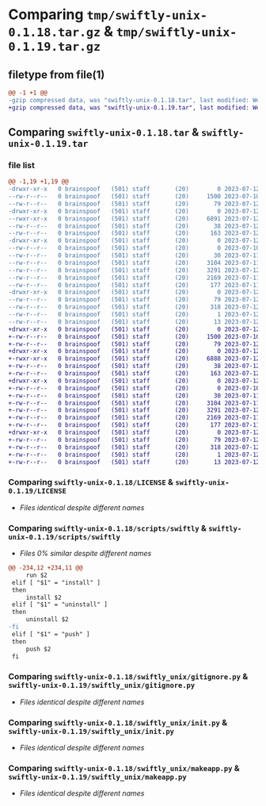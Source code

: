 # Comparing `tmp/swiftly-unix-0.1.18.tar.gz` & `tmp/swiftly-unix-0.1.19.tar.gz`

## filetype from file(1)

```diff
@@ -1 +1 @@
-gzip compressed data, was "swiftly-unix-0.1.18.tar", last modified: Wed Jul 12 10:03:44 2023, max compression
+gzip compressed data, was "swiftly-unix-0.1.19.tar", last modified: Wed Jul 12 10:05:42 2023, max compression
```

## Comparing `swiftly-unix-0.1.18.tar` & `swiftly-unix-0.1.19.tar`

### file list

```diff
@@ -1,19 +1,19 @@
-drwxr-xr-x   0 brainspoof   (501) staff       (20)        0 2023-07-12 10:03:44.062492 swiftly-unix-0.1.18/
--rw-r--r--   0 brainspoof   (501) staff       (20)     1500 2023-07-10 14:57:15.000000 swiftly-unix-0.1.18/LICENSE
--rw-r--r--   0 brainspoof   (501) staff       (20)       79 2023-07-12 10:03:44.062147 swiftly-unix-0.1.18/PKG-INFO
-drwxr-xr-x   0 brainspoof   (501) staff       (20)        0 2023-07-12 10:03:44.056207 swiftly-unix-0.1.18/scripts/
--rwxr-xr-x   0 brainspoof   (501) staff       (20)     6891 2023-07-12 10:03:05.000000 swiftly-unix-0.1.18/scripts/swiftly
--rw-r--r--   0 brainspoof   (501) staff       (20)       38 2023-07-12 10:03:44.062558 swiftly-unix-0.1.18/setup.cfg
--rw-r--r--   0 brainspoof   (501) staff       (20)      163 2023-07-12 10:03:29.000000 swiftly-unix-0.1.18/setup.py
-drwxr-xr-x   0 brainspoof   (501) staff       (20)        0 2023-07-12 10:03:44.059394 swiftly-unix-0.1.18/swiftly_unix/
--rw-r--r--   0 brainspoof   (501) staff       (20)        0 2023-07-10 17:23:27.000000 swiftly-unix-0.1.18/swiftly_unix/__init__.py
--rw-r--r--   0 brainspoof   (501) staff       (20)       30 2023-07-11 17:34:13.000000 swiftly-unix-0.1.18/swiftly_unix/config.py
--rw-r--r--   0 brainspoof   (501) staff       (20)     3104 2023-07-11 18:43:09.000000 swiftly-unix-0.1.18/swiftly_unix/gitignore.py
--rw-r--r--   0 brainspoof   (501) staff       (20)     3291 2023-07-12 08:49:15.000000 swiftly-unix-0.1.18/swiftly_unix/init.py
--rw-r--r--   0 brainspoof   (501) staff       (20)     2169 2023-07-11 17:57:38.000000 swiftly-unix-0.1.18/swiftly_unix/makeapp.py
--rw-r--r--   0 brainspoof   (501) staff       (20)      177 2023-07-11 18:17:29.000000 swiftly-unix-0.1.18/swiftly_unix/runapp.py
-drwxr-xr-x   0 brainspoof   (501) staff       (20)        0 2023-07-12 10:03:44.061716 swiftly-unix-0.1.18/swiftly_unix.egg-info/
--rw-r--r--   0 brainspoof   (501) staff       (20)       79 2023-07-12 10:03:43.000000 swiftly-unix-0.1.18/swiftly_unix.egg-info/PKG-INFO
--rw-r--r--   0 brainspoof   (501) staff       (20)      318 2023-07-12 10:03:43.000000 swiftly-unix-0.1.18/swiftly_unix.egg-info/SOURCES.txt
--rw-r--r--   0 brainspoof   (501) staff       (20)        1 2023-07-12 10:03:43.000000 swiftly-unix-0.1.18/swiftly_unix.egg-info/dependency_links.txt
--rw-r--r--   0 brainspoof   (501) staff       (20)       13 2023-07-12 10:03:43.000000 swiftly-unix-0.1.18/swiftly_unix.egg-info/top_level.txt
+drwxr-xr-x   0 brainspoof   (501) staff       (20)        0 2023-07-12 10:05:42.433156 swiftly-unix-0.1.19/
+-rw-r--r--   0 brainspoof   (501) staff       (20)     1500 2023-07-10 14:57:15.000000 swiftly-unix-0.1.19/LICENSE
+-rw-r--r--   0 brainspoof   (501) staff       (20)       79 2023-07-12 10:05:42.433017 swiftly-unix-0.1.19/PKG-INFO
+drwxr-xr-x   0 brainspoof   (501) staff       (20)        0 2023-07-12 10:05:42.431312 swiftly-unix-0.1.19/scripts/
+-rwxr-xr-x   0 brainspoof   (501) staff       (20)     6888 2023-07-12 10:05:18.000000 swiftly-unix-0.1.19/scripts/swiftly
+-rw-r--r--   0 brainspoof   (501) staff       (20)       38 2023-07-12 10:05:42.433194 swiftly-unix-0.1.19/setup.cfg
+-rw-r--r--   0 brainspoof   (501) staff       (20)      163 2023-07-12 10:05:28.000000 swiftly-unix-0.1.19/setup.py
+drwxr-xr-x   0 brainspoof   (501) staff       (20)        0 2023-07-12 10:05:42.432342 swiftly-unix-0.1.19/swiftly_unix/
+-rw-r--r--   0 brainspoof   (501) staff       (20)        0 2023-07-10 17:23:27.000000 swiftly-unix-0.1.19/swiftly_unix/__init__.py
+-rw-r--r--   0 brainspoof   (501) staff       (20)       30 2023-07-11 17:34:13.000000 swiftly-unix-0.1.19/swiftly_unix/config.py
+-rw-r--r--   0 brainspoof   (501) staff       (20)     3104 2023-07-11 18:43:09.000000 swiftly-unix-0.1.19/swiftly_unix/gitignore.py
+-rw-r--r--   0 brainspoof   (501) staff       (20)     3291 2023-07-12 08:49:15.000000 swiftly-unix-0.1.19/swiftly_unix/init.py
+-rw-r--r--   0 brainspoof   (501) staff       (20)     2169 2023-07-11 17:57:38.000000 swiftly-unix-0.1.19/swiftly_unix/makeapp.py
+-rw-r--r--   0 brainspoof   (501) staff       (20)      177 2023-07-11 18:17:29.000000 swiftly-unix-0.1.19/swiftly_unix/runapp.py
+drwxr-xr-x   0 brainspoof   (501) staff       (20)        0 2023-07-12 10:05:42.432852 swiftly-unix-0.1.19/swiftly_unix.egg-info/
+-rw-r--r--   0 brainspoof   (501) staff       (20)       79 2023-07-12 10:05:42.000000 swiftly-unix-0.1.19/swiftly_unix.egg-info/PKG-INFO
+-rw-r--r--   0 brainspoof   (501) staff       (20)      318 2023-07-12 10:05:42.000000 swiftly-unix-0.1.19/swiftly_unix.egg-info/SOURCES.txt
+-rw-r--r--   0 brainspoof   (501) staff       (20)        1 2023-07-12 10:05:42.000000 swiftly-unix-0.1.19/swiftly_unix.egg-info/dependency_links.txt
+-rw-r--r--   0 brainspoof   (501) staff       (20)       13 2023-07-12 10:05:42.000000 swiftly-unix-0.1.19/swiftly_unix.egg-info/top_level.txt
```

### Comparing `swiftly-unix-0.1.18/LICENSE` & `swiftly-unix-0.1.19/LICENSE`

 * *Files identical despite different names*

### Comparing `swiftly-unix-0.1.18/scripts/swiftly` & `swiftly-unix-0.1.19/scripts/swiftly`

 * *Files 0% similar despite different names*

```diff
@@ -234,12 +234,11 @@
     run $2
 elif [ "$1" = "install" ]
 then
     install $2
 elif [ "$1" = "uninstall" ]
 then
     uninstall $2
-fi
 elif [ "$1" = "push" ]
 then
     push $2
 fi
```

### Comparing `swiftly-unix-0.1.18/swiftly_unix/gitignore.py` & `swiftly-unix-0.1.19/swiftly_unix/gitignore.py`

 * *Files identical despite different names*

### Comparing `swiftly-unix-0.1.18/swiftly_unix/init.py` & `swiftly-unix-0.1.19/swiftly_unix/init.py`

 * *Files identical despite different names*

### Comparing `swiftly-unix-0.1.18/swiftly_unix/makeapp.py` & `swiftly-unix-0.1.19/swiftly_unix/makeapp.py`

 * *Files identical despite different names*

